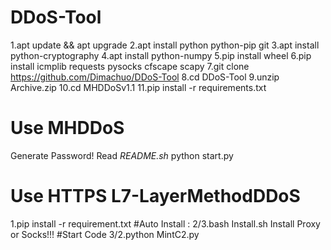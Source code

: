 # DDoS-Tool
1.apt update && apt upgrade
2.apt install python python-pip git 
3.apt install python-cryptography
4.apt install python-numpy
5.pip install wheel
6.pip install icmplib requests pysocks cfscape scapy
7.git clone https://github.com/Dimachuo/DDoS-Tool
8.cd DDoS-Tool 
9.unzip Archive.zip
10.cd MHDDoSv1.1
11.pip install -r requirements.txt

# Use MHDDoS
Generate Password! Read *README.sh*
python start.py


# Use HTTPS L7-LayerMethodDDoS
1.pip install -r requirement.txt
#Auto Install : 2/3.bash Install.sh
Install Proxy or Socks!!!
#Start Code 
3/2.python MintC2.py




